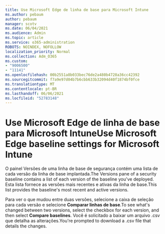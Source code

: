 ```yaml
---
title: Use Microsoft Edge de linha de base para Microsoft Intune
ms.author: pebaum
author: pebaum
manager: scotv
ms.date: 06/04/2021
ms.audience: Admin
ms.topic: article
ms.service: o365-administration
ROBOTS: NOINDEX, NOFOLLOW
localization_priority: Normal
ms.collection: Adm_O365
ms.custom:
- "9006500"
- "11141"
ms.openlocfilehash: 00b2551a8b033bec76de2a480b4728a36cc42392
ms.sourcegitcommit: f7a9e97d04b7b6cbb633b32094d40f1874bf0fce
ms.translationtype: MT
ms.contentlocale: pt-BR
ms.lasthandoff: 06/06/2021
ms.locfileid: "52783148"
---
```

# <a name="use-microsoft-edge-baseline-settings-for-microsoft-intune"></a><span data-ttu-id="c4ce9-102">Use Microsoft Edge de linha de base para Microsoft Intune</span><span class="sxs-lookup"><span data-stu-id="c4ce9-102">Use Microsoft Edge baseline settings for Microsoft Intune</span></span>

<span data-ttu-id="c4ce9-103">O painel Versões de uma linha de base de segurança contém uma lista de cada versão da linha de base implantada.</span><span class="sxs-lookup"><span data-stu-id="c4ce9-103">The Versions pane of a security baseline contains a list of each version of the baseline you've deployed.</span></span> <span data-ttu-id="c4ce9-104">Esta lista fornece as versões mais recentes e ativas da linha de base.</span><span class="sxs-lookup"><span data-stu-id="c4ce9-104">This list provides the baseline's most recent and active versions.</span></span>

<span data-ttu-id="c4ce9-105">Para ver o que mudou entre duas versões, selecione a caixa de seleção para cada versão e selecione **Comparar linhas de base**.</span><span class="sxs-lookup"><span data-stu-id="c4ce9-105">To see what's changed between two versions, select the checkbox for each version, and then select **Compare baselines**.</span></span> <span data-ttu-id="c4ce9-106">Você é solicitado a baixar um arquivo .csv que detalha as alterações.</span><span class="sxs-lookup"><span data-stu-id="c4ce9-106">You're prompted to download a .csv file that details the changes.</span></span>